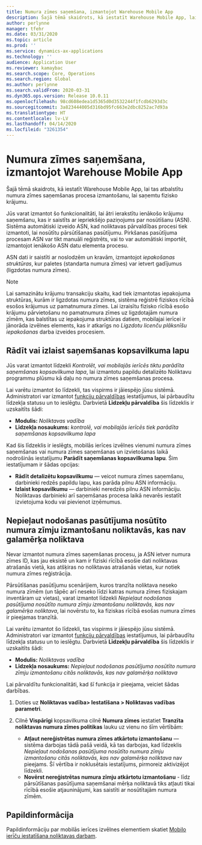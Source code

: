 ```yaml
---
title: Numura zīmes saņemšana, izmantojot Warehouse Mobile App
description: Šajā tēmā skaidrots, kā iestatīt Warehouse Mobile App, lai atbalstītu numura zīmes saņemšanas procesa izmantošanu, lai saņemtu fizisko krājumu.
author: perlynne
manager: tfehr
ms.date: 03/31/2020
ms.topic: article
ms.prod: ''
ms.service: dynamics-ax-applications
ms.technology: ''
audience: Application User
ms.reviewer: kamaybac
ms.search.scope: Core, Operations
ms.search.region: Global
ms.author: perlynne
ms.search.validFrom: 2020-03-31
ms.dyn365.ops.version: Release 10.0.11
ms.openlocfilehash: 98cd608edea1d5365d0d3532244f1fcdb6293d3c
ms.sourcegitcommit: 3a823444005d316bd95fc663e2dbc8252ac7d93a
ms.translationtype: HT
ms.contentlocale: lv-LV
ms.lasthandoff: 04/14/2020
ms.locfileid: "3261354"
---
```

# <a name="license-plate-receiving-via-the-warehousing-mobile-app"></a>Numura zīmes saņemšana, izmantojot Warehouse Mobile App

Šajā tēmā skaidrots, kā iestatīt Warehouse Mobile App, lai tas atbalstītu numura zīmes saņemšanas procesa izmantošanu, lai saņemtu fizisko krājumu.

Jūs varat izmantot šo funkcionalitāti, lai ātri ierakstītu ienākošo krājumu saņemšanu, kas ir saistīts ar iepriekšējo paziņojums par nosūtīšanu (ASN). Sistēma automātiski izveido ASN, kad noliktavas pārvaldības procesi tiek izmantoti, lai nosūtītu pārsūtīšanas pasūtījumu. Pirkšanas pasūtījuma procesam ASN var tikt manuāli reģistrēts, vai to var automātiski importēt, izmantojot ienākošo ASN datu elementa procesu.

ASN dati ir saistīti ar noslodzēm un kravām, izmantojot *iepakošanas struktūras*, kur paletes (standarta numura zīmes) var ietvert gadījumus (ligzdotas numura zīmes).

> [!NOTE]
> Lai samazinātu krājumu transakciju skaitu, kad tiek izmantotas iepakojuma struktūras, kurām ir ligzdotas numura zīmes, sistēma reģistrē fiziskos rīcībā esošos krājumus uz pamatnumura zīmes. Lai izraisītu fizisko rīcībā esošo krājumu pārvietošanu no pamatnumura zīmes uz ligzdotajām numura zīmēm, kas balstītas uz iepakojuma struktūras datiem, mobilajai ierīcei ir jānorāda izvēlnes elements, kas ir atkarīgs no *Ligzdotu licenču plāksnīšu iepakošanas* darba izveides procesiem.

<!-- To be used later (will require further editing):
## Warehousing mobile device app processing

When a worker scans an incoming license plate ID, the system initializes a license plate receiving process. Based on this information, the content of the license plate (data coming from the ASN) gets physically registered at the inbound dock location. The flows that follow will depend your business process needs.

## Work policies

As with (for example) the *Report as finished* mobile device menu item process, the license plate receiving process supports several workflows based on the defined setup.

### Work policies with work creation

Registration of physical on-hand where either the same warehouse worker immediately process a put-away work process following the inbound receiving (License plate receiving and put away) or where the registration and put away process gets handled as two different warehouse operations (License plate receiving) following the processing of the put-away work by using the existing work process via another mobile device menu item.

## Work policies without work creation

You can use the license plate receiving process without creating work by using the *License plate receiving without creating work* feature.

By defining **Work policies** with a **Work order type** of *Transfer receipt* and/or *Purchase orders*, and using the **Process** for **License plate receiving (and put away)**, the two Warehousing app process:

- License plate receiving
- License plate receiving and put away

will not create work, but only register the inbound physical inventory on the license plate at the inbound receiving dock.

For more information about the *Report as finished* production scenario, see the [Warehouse work policies overview](warehouse-work-policies.md).

-->

## <a name="show-or-skip-the-receiving-summary-page"></a>Rādīt vai izlaist saņemšanas kopsavilkuma lapu

Jūs varat izmantot līdzekli *Kontrolēt, vai mobilajās ierīcēs tiktu parādīta saņemšanas kopsavilkuma lapa*, lai izmantotu papildu detalizēto Noliktavu programmu plūsmu kā daļu no numura zīmes saņemšanas procesa.

Lai varētu izmantot šo līdzekli, tas vispirms ir jāiespējo jūsu sistēmā. Administratori var izmantot [funkciju pārvaldības](../../fin-ops-core/fin-ops/get-started/feature-management/feature-management-overview.md) iestatījumus, lai pārbaudītu līdzekļa statusu un to ieslēgtu. Darbvietā **Līdzekļu pārvaldība** šis līdzeklis ir uzskaitīts šādi:

- **Modulis:** *Noliktavas vadība*
- **Līdzekļa nosaukums:** *kontrolē, vai mobilajās ierīcēs tiek parādīta saņemšanas kopsavilkuma lapa*

Kad šis līdzeklis ir ieslēgts, mobilās ierīces izvēlnes vienumi numura zīmes saņemšanas vai numura zīmes saņemšanas un izvietošanas laikā nodrošinās iestatījumu **Parādīt saņemšanas kopsavilkuma lapu**. Šim iestatījumam ir šādas opcijas:

- **Rādīt detalizētu kopsavilkumu** — veicot numura zīmes saņemšanu, darbinieki redzēs papildu lapu, kas parāda pilnu ASN informāciju.
- **Izlaist kopsavilkumu** — darbinieki neredzēs pilnu ASN informāciju. Noliktavas darbinieki arī saņemšanas procesa laikā nevarēs iestatīt izvietojuma kodu vai pievienot izņēmumus.

## <a name="prevent-transfer-ordershipped-license-plates-from-being-used-at-warehouses-other-than-the-destination-warehouse"></a>Nepieļaut nodošanas pasūtījuma nosūtīto numura zīmju izmantošanu noliktavās, kas nav galamērķa noliktava

Nevar izmantot numura zīmes saņemšanas procesu, ja ASN ietver numura zīmes ID, kas jau eksistē un kam ir fiziski rīcībā esošie dati noliktavas atrašanās vietā, kas atšķiras no noliktavas atrašanās vietas, kur notiek numura zīmes reģistrācija.

Pārsūtīšanas pasūtījumu scenārijiem, kuros tranzīta noliktava neseko numura zīmēm (un tāpēc arī neseko līdzi katras numura zīmes fiziskajam inventāram uz vietas), varat izmantot līdzekli *Nepieļaut nodošanas pasūtījuma nosūtīto numura zīmju izmantošanu noliktavās, kas nav galamērķa noliktava*, lai novērstu to, ka fiziskas rīcībā esošas numura zīmes ir pieejamas tranzītā.

Lai varētu izmantot šo līdzekli, tas vispirms ir jāiespējo jūsu sistēmā. Administratori var izmantot [funkciju pārvaldības](../../fin-ops-core/fin-ops/get-started/feature-management/feature-management-overview.md) iestatījumus, lai pārbaudītu līdzekļa statusu un to ieslēgtu. Darbvietā **Līdzekļu pārvaldība** šis līdzeklis ir uzskaitīts šādi:

- **Modulis:** *Noliktavas vadība*
- **Līdzekļa nosaukums:** *Nepieļaut nodošanas pasūtījuma nosūtīto numura zīmju izmantošanu citās noliktavās, kas nav galamērķa noliktava*

Lai pārvaldītu funkcionalitāti, kad šī funkcija ir pieejama, veiciet šādas darbības.

1. Doties uz **Noliktavas vadība\> Iestatīšana \> Noliktavas vadības parametri**.
1. Cilnē **Vispārīgi** kopsavilkuma cilnē **Numura zīmes**  iestatiet **Tranzīta noliktavas numura zīmes politikas** lauku uz vienu no šīm vērtībām:

    - **Atļaut nereģistrētas numura zīmes atkārtotu izmantošanu** — sistēma darbojas tādā pašā veidā, kā tas darbojas, kad līdzeklis *Nepieļaut nodošanas pasūtījuma nosūtīto numura zīmju izmantošanu citās noliktavās, kas nav galamērķa noliktava* nav pieejams. Šī vērtība ir noklusētais iestatījums, pirmoreiz aktivizējot līdzekli.
    - **Novērst nereģistrētas numura zīmju atkārtotu izmantošanu** - līdz pārsūtīšanas pasūtījuma saņemšanai mērķa noliktavā tiks atļauti tikai rīcībā esošie atjauninājumi, kas saistīti ar nosūtītajām numura zīmēm.

## <a name="more-information"></a>Papildinformācija

<!-- To read more about inbound loads, see [Link for Inbound load (Olga's doc.)] -->

Papildinformāciju par mobilās ierīces izvēlnes elementiem skatiet [Mobilo ierīču iestatīšana noliktavas darbam](configure-mobile-devices-warehouse.md).
